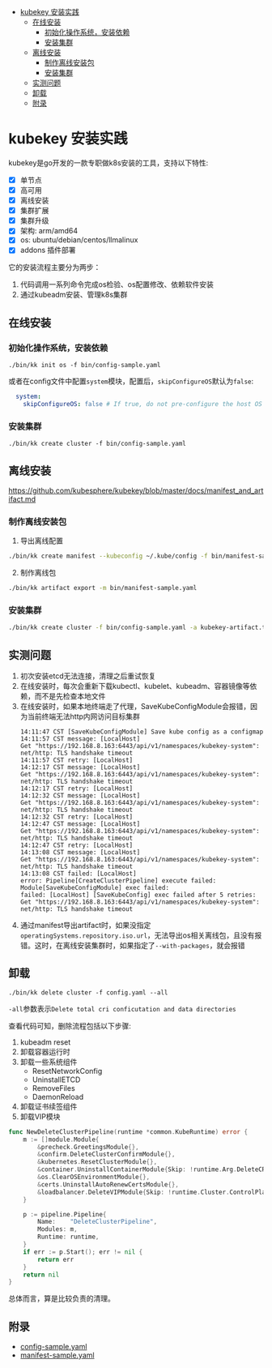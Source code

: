 - [kubekey 安装实践](#kubekey-安装实践)
  - [在线安装](#在线安装)
    - [初始化操作系统，安装依赖](#初始化操作系统安装依赖)
    - [安装集群](#安装集群)
  - [离线安装](#离线安装)
    - [制作离线安装包](#制作离线安装包)
    - [安装集群](#安装集群-1)
  - [实测问题](#实测问题)
  - [卸载](#卸载)
  - [附录](#附录)

# kubekey 安装实践
kubekey是go开发的一款专职做k8s安装的工具，支持以下特性:
- [x] 单节点
- [x] 高可用
- [x] 离线安装
- [x] 集群扩展
- [x] 集群升级
- [x] 架构: arm/amd64
- [x] os: ubuntu/debian/centos/llmalinux
- [x] addons 插件部署 
  
它的安装流程主要分为两步：
1. 代码调用一系列命令完成os检验、os配置修改、依赖软件安装
2. 通过kubeadm安装、管理k8s集群
   
## 在线安装

### 初始化操作系统，安装依赖
```
./bin/kk init os -f bin/config-sample.yaml
```

或者在config文件中配置`system`模块，配置后，`skipConfigureOS`默认为`false`:
```yaml
  system:
    skipConfigureOS: false # If true, do not pre-configure the host OS (e.g. kernel modules, /etc/hosts, sysctl.conf, NTP servers, etc). You will have to set these things up via other methods before using KubeKey.
```

### 安装集群
```
./bin/kk create cluster -f bin/config-sample.yaml
```

## 离线安装
<https://github.com/kubesphere/kubekey/blob/master/docs/manifest_and_artifact.md>

### 制作离线安装包
1. 导出离线配置
  ```bash
  ./bin/kk create manifest --kubeconfig ~/.kube/config -f bin/manifest-sample.yaml
  ```

2. 制作离线包
  ```bash
  ./bin/kk artifact export -m bin/manifest-sample.yaml
  ```

### 安装集群
  ```bash
  ./bin/kk create cluster -f bin/config-sample.yaml -a kubekey-artifact.tar.gz --with-packages
  ```

## 实测问题
1. 初次安装etcd无法连接，清理之后重试恢复
2. 在线安装时，每次会重新下载kubectl、kubelet、kubeadm、容器镜像等依赖，而不是先检查本地文件
3. 在线安装时，如果本地终端走了代理，SaveKubeConfigModule会报错，因为当前终端无法http内网访问目标集群
   ```log
   14:11:47 CST [SaveKubeConfigModule] Save kube config as a configmap
   14:11:57 CST message: [LocalHost]
   Get "https://192.168.8.163:6443/api/v1/namespaces/kubekey-system": net/http: TLS handshake timeout
   14:11:57 CST retry: [LocalHost]
   14:12:17 CST message: [LocalHost]
   Get "https://192.168.8.163:6443/api/v1/namespaces/kubekey-system": net/http: TLS handshake timeout
   14:12:17 CST retry: [LocalHost]
   14:12:32 CST message: [LocalHost]
   Get "https://192.168.8.163:6443/api/v1/namespaces/kubekey-system": net/http: TLS handshake timeout
   14:12:32 CST retry: [LocalHost]
   14:12:47 CST message: [LocalHost]
   Get "https://192.168.8.163:6443/api/v1/namespaces/kubekey-system": net/http: TLS handshake timeout
   14:12:47 CST retry: [LocalHost]
   14:13:08 CST message: [LocalHost]
   Get "https://192.168.8.163:6443/api/v1/namespaces/kubekey-system": net/http: TLS handshake timeout
   14:13:08 CST failed: [LocalHost]
   error: Pipeline[CreateClusterPipeline] execute failed: Module[SaveKubeConfigModule] exec failed: 
   failed: [LocalHost] [SaveKubeConfig] exec failed after 5 retries: Get "https://192.168.8.163:6443/api/v1/namespaces/kubekey-system": net/http: TLS handshake timeout
   ```
4. 通过manifest导出artifact时，如果没指定`operatingSystems.repository.iso.url`，无法导出os相关离线包，且没有报错。这时，在离线安装集群时，如果指定了`--with-packages`，就会报错

## 卸载
```
./bin/kk delete cluster -f config.yaml --all
```
`-all`参数表示`Delete total cri conficutation and data directories`

查看代码可知，删除流程包括以下步骤:
1. kubeadm reset
2. 卸载容器运行时
3. 卸载一些系统组件
   - ResetNetworkConfig
   - UninstallETCD
   - RemoveFiles
   - DaemonReload
4. 卸载证书续签组件
5. 卸载VIP模块

```go
func NewDeleteClusterPipeline(runtime *common.KubeRuntime) error {
	m := []module.Module{
		&precheck.GreetingsModule{},
		&confirm.DeleteClusterConfirmModule{},
		&kubernetes.ResetClusterModule{},
		&container.UninstallContainerModule{Skip: !runtime.Arg.DeleteCRI},
		&os.ClearOSEnvironmentModule{},
		&certs.UninstallAutoRenewCertsModule{},
		&loadbalancer.DeleteVIPModule{Skip: !runtime.Cluster.ControlPlaneEndpoint.IsInternalLBEnabledVip()},
	}

	p := pipeline.Pipeline{
		Name:    "DeleteClusterPipeline",
		Modules: m,
		Runtime: runtime,
	}
	if err := p.Start(); err != nil {
		return err
	}
	return nil
}
```

总体而言，算是比较负责的清理。

## 附录
- [config-sample.yaml](config-sample%2Cyaml)
- [manifest-sample.yaml](manifest-sample.yaml)